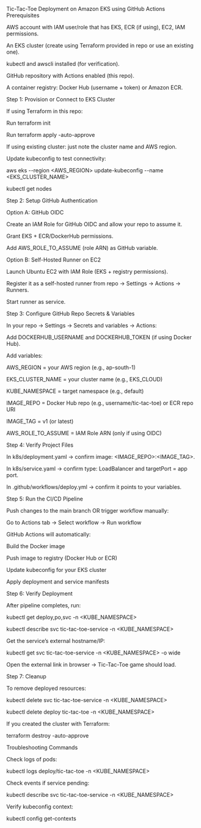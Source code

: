 Tic-Tac-Toe Deployment on Amazon EKS using GitHub Actions
Prerequisites

AWS account with IAM user/role that has EKS, ECR (if using), EC2, IAM permissions.

An EKS cluster (create using Terraform provided in repo or use an existing one).

kubectl and awscli installed (for verification).

GitHub repository with Actions enabled (this repo).

A container registry: Docker Hub (username + token) or Amazon ECR.

Step 1: Provision or Connect to EKS Cluster

If using Terraform in this repo:

Run terraform init

Run terraform apply -auto-approve

If using existing cluster: just note the cluster name and AWS region.

Update kubeconfig to test connectivity:

aws eks --region <AWS_REGION> update-kubeconfig --name <EKS_CLUSTER_NAME>

kubectl get nodes

Step 2: Setup GitHub Authentication

Option A: GitHub OIDC

Create an IAM Role for GitHub OIDC and allow your repo to assume it.

Grant EKS + ECR/DockerHub permissions.

Add AWS_ROLE_TO_ASSUME (role ARN) as GitHub variable.

Option B: Self-Hosted Runner on EC2

Launch Ubuntu EC2 with IAM Role (EKS + registry permissions).

Register it as a self-hosted runner from repo → Settings → Actions → Runners.

Start runner as service.

Step 3: Configure GitHub Repo Secrets & Variables

In your repo → Settings → Secrets and variables → Actions:

Add DOCKERHUB_USERNAME and DOCKERHUB_TOKEN (if using Docker Hub).

Add variables:

AWS_REGION = your AWS region (e.g., ap-south-1)

EKS_CLUSTER_NAME = your cluster name (e.g., EKS_CLOUD)

KUBE_NAMESPACE = target namespace (e.g., default)

IMAGE_REPO = Docker Hub repo (e.g., username/tic-tac-toe) or ECR repo URI

IMAGE_TAG = v1 (or latest)

AWS_ROLE_TO_ASSUME = IAM Role ARN (only if using OIDC)

Step 4: Verify Project Files

In k8s/deployment.yaml → confirm image: <IMAGE_REPO>:<IMAGE_TAG>.

In k8s/service.yaml → confirm type: LoadBalancer and targetPort = app port.

In .github/workflows/deploy.yml → confirm it points to your variables.

Step 5: Run the CI/CD Pipeline

Push changes to the main branch OR trigger workflow manually:

Go to Actions tab → Select workflow → Run workflow

GitHub Actions will automatically:

Build the Docker image

Push image to registry (Docker Hub or ECR)

Update kubeconfig for your EKS cluster

Apply deployment and service manifests

Step 6: Verify Deployment

After pipeline completes, run:

kubectl get deploy,po,svc -n <KUBE_NAMESPACE>

kubectl describe svc tic-tac-toe-service -n <KUBE_NAMESPACE>

Get the service’s external hostname/IP:

kubectl get svc tic-tac-toe-service -n <KUBE_NAMESPACE> -o wide

Open the external link in browser → Tic-Tac-Toe game should load.

Step 7: Cleanup

To remove deployed resources:

kubectl delete svc tic-tac-toe-service -n <KUBE_NAMESPACE>

kubectl delete deploy tic-tac-toe -n <KUBE_NAMESPACE>

If you created the cluster with Terraform:

terraform destroy -auto-approve

Troubleshooting Commands

Check logs of pods:

kubectl logs deploy/tic-tac-toe -n <KUBE_NAMESPACE>

Check events if service pending:

kubectl describe svc tic-tac-toe-service -n <KUBE_NAMESPACE>

Verify kubeconfig context:

kubectl config get-contexts
